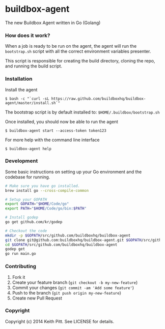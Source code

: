 # buildbox-agent

The new Buildbox Agent written in Go (Golang)

### How does it work?

When a job is ready to be run on the agent, the agent will run the `bootstrap.sh` script with all the correct environment variables presenter.

This script is responsible for creating the build directory, cloning the repo, and running the build script.

### Installation

Install the agent

    $ bash -c "`curl -sL https://raw.github.com/buildboxhq/buildbox-agent/master/install.sh`"

The bootstrap script is by default installed to: `$HOME/.buildbox/bootstrap.sh`

Once installed, you should now be able to run the agent

    $ buildbox-agent start --access-token token123

For more help with the command line interface

    $ buildbox-agent help

### Development

Some basic instructions on setting up your Go environment and the codebase for running.

```bash
# Make sure you have go installed.
brew install go --cross-compile-common

# Setup your GOPATH
export GOPATH="$HOME/Code/go"
export PATH="$HOME/Code/go/bin:$PATH"

# Install godep
go get github.com/kr/godep

# Checkout the code
mkdir -p $GOPATH/src/github.com/buildboxhq/buildbox-agent
git clone git@github.com:buildboxhq/buildbox-agent.git $GOPATH/src/github.com/buildboxhq/buildbox-agent
cd $GOPATH/src/github.com/buildboxhq/buildbox-agent
godep get
go run main.go
```

### Contributing

1. Fork it
2. Create your feature branch (`git checkout -b my-new-feature`)
3. Commit your changes (`git commit -am 'Add some feature'`)
4. Push to the branch (`git push origin my-new-feature`)
5. Create new Pull Request

### Copyright

Copyright (c) 2014 Keith Pitt. See LICENSE for details.
